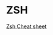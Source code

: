 # ZSH

[Zsh Cheat sheet](https://gist.github.com/ClementNerma/1dd94cb0f1884b9c20d1ba0037bdcde2#file-zsh-cheatsheet-md)
